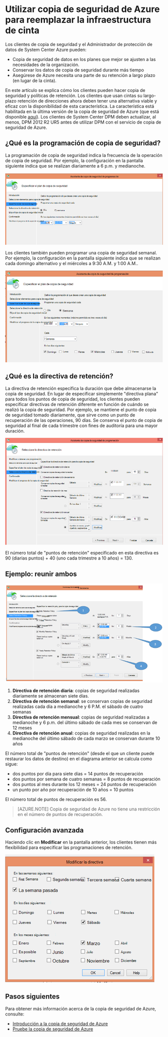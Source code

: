 <properties
   pageTitle="Utilizar copia de seguridad de Azure para reemplazar la infraestructura de cinta | Microsoft Azure"
   description="Obtenga información sobre cómo copia de seguridad de Azure proporciona semántica de cinta que le permite hacer copia de seguridad y restaurar datos de Azure"
   services="backup"
   documentationCenter=""
   authors="trinadhk"
   manager="vijayts"
   editor=""/>
<tags
   ms.service="backup"
   ms.devlang="na"
   ms.topic="article"
   ms.tgt_pltfrm="na"
   ms.workload="storage-backup-recovery"
   ms.date="09/27/2016"
   ms.author="jimpark;trinadhk;markgal"/>

# <a name="use-azure-backup-to-replace-your-tape-infrastructure"></a>Utilizar copia de seguridad de Azure para reemplazar la infraestructura de cinta

Los clientes de copia de seguridad y el Administrador de protección de datos de System Center Azure pueden:

- Copia de seguridad de datos en los planes que mejor se ajusten a las necesidades de la organización.
- Conservar los datos de copia de seguridad durante más tiempo
- Asegúrese de Azure necesita una parte de su retención a largo plazo (en lugar de la cinta).

En este artículo se explica cómo los clientes pueden hacer copia de seguridad y políticas de retención. Los clientes que usan cintas su largo-plazo retención de direcciones ahora deben tener una alternativa viable y eficaz con la disponibilidad de esta característica. La característica está habilitada en la última versión de la copia de seguridad de Azure (que está disponible [aquí](http://aka.ms/azurebackup_agent)). Los clientes de System Center DPM deben actualizar, al menos, DPM 2012 R2 UR5 antes de utilizar DPM con el servicio de copia de seguridad de Azure.

## <a name="what-is-the-backup-schedule"></a>¿Qué es la programación de copia de seguridad?
La programación de copia de seguridad indica la frecuencia de la operación de copia de seguridad. Por ejemplo, la configuración en la pantalla siguiente indica que se realizan diariamente a 6 p.m. y medianoche.

![Programación diaria](./media/backup-azure-backup-cloud-as-tape/dailybackupschedule.png)

Los clientes también pueden programar una copia de seguridad semanal. Por ejemplo, la configuración en la pantalla siguiente indica que se realizan cada domingo alternativo y el miércoles a 9:30 A.M. y 1:00 A.M..

![Calendario semanal](./media/backup-azure-backup-cloud-as-tape/weeklybackupschedule.png)

## <a name="what-is-the-retention-policy"></a>¿Qué es la directiva de retención?
La directiva de retención especifica la duración que debe almacenarse la copia de seguridad. En lugar de especificar simplemente "directiva plana" para todos los puntos de copia de seguridad, los clientes pueden especificar directivas de retención diferente en función de cuándo se realizó la copia de seguridad. Por ejemplo, se mantiene el punto de copia de seguridad tomado diariamente, que sirve como un punto de recuperación de las operaciones, 90 días. Se conserva el punto de copia de seguridad al final de cada trimestre con fines de auditoría para una mayor duración.

![Directiva de retención](./media/backup-azure-backup-cloud-as-tape/retentionpolicy.png)

El número total de "puntos de retención" especificado en esta directiva es 90 (diarias puntos) + 40 (uno cada trimestre a 10 años) = 130.

## <a name="example--putting-both-together"></a>Ejemplo: reunir ambos

![Pantalla de ejemplo](./media/backup-azure-backup-cloud-as-tape/samplescreen.png)

1. **Directiva de retención diaria**: copias de seguridad realizadas diariamente se almacenan siete días.
2. **Directiva de retención semanal**: se conservan copias de seguridad realizadas cada día a medianoche y 6 P.M. el sábado de cuatro semanas
3. **Directiva de retención mensual**: copias de seguridad realizadas a medianoche y 6 p.m. del último sábado de cada mes se conservan de 12 meses
4. **Directiva de retención anual**: copias de seguridad realizadas en la medianoche del último sábado de cada marzo se conservan durante 10 años

El número total de "puntos de retención" (desde el que un cliente puede restaurar los datos de destino) en el diagrama anterior se calcula como sigue:

- dos puntos por día para siete días = 14 puntos de recuperación
- dos puntos por semana de cuatro semanas = 8 puntos de recuperación
- dos puntos al mes durante los 12 meses = 24 puntos de recuperación
- un punto por año por recuperación de 10 años = 10 puntos

El número total de puntos de recuperación es 56.

> [AZURE.NOTE] Copia de seguridad de Azure no tiene una restricción en el número de puntos de recuperación.

## <a name="advanced-configuration"></a>Configuración avanzada
Haciendo clic en **Modificar** en la pantalla anterior, los clientes tienen más flexibilidad para especificar las programaciones de retención.

![Modificar](./media/backup-azure-backup-cloud-as-tape/modify.png)

## <a name="next-steps"></a>Pasos siguientes
Para obtener más información acerca de la copia de seguridad de Azure, consulte:

- [Introducción a la copia de seguridad de Azure](backup-introduction-to-azure-backup.md)
- [Pruebe la copia de seguridad de Azure](backup-try-azure-backup-in-10-mins.md)
